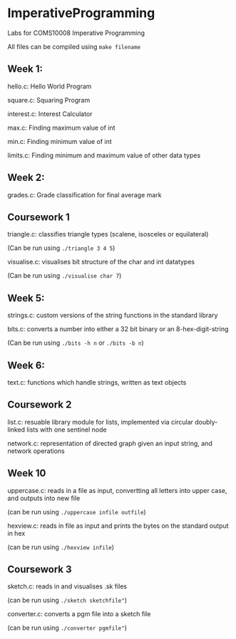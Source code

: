 # ImperativeProgramming

Labs for COMS10008 Imperative Programming

All files can be compiled using `make filename`

## Week 1:

hello.c: Hello World Program

square.c: Squaring Program

interest.c: Interest Calculator

max.c: Finding maximum value of int

min.c: Finding minimum value of int

limits.c: Finding minimum and maximum value of other data types

## Week 2:

grades.c: Grade classification for final average mark


## Coursework 1

triangle.c: classifies triangle types (scalene, isosceles or equilateral)

(Can be run using `./triangle 3 4 5`)

visualise.c: visualises bit structure of the char and int datatypes

(Can be run using `./visualise char 7`)


## Week 5:

strings.c: custom versions of the string functions in the standard library

bits.c: converts a number into either a 32 bit binary or an 8-hex-digit-string

(Can be run using `./bits -h n` or `./bits -b n`)


## Week 6:

text.c: functions which handle strings, written as text objects


## Coursework 2

list.c: resuable library module for lists, implemented via circular doubly-linked lists with one sentinel node

network.c: representation of directed graph given an input string, and network operations 


## Week 10

uppercase.c: reads in a file as input, convertting all letters into upper case, and outputs into new file

(can be run using `./uppercase infile outfile`)

hexview.c: reads in file as input and prints the bytes on the standard output in hex

(can be run using `./hexview infile`)


## Coursework 3
sketch.c: reads in and visualises .sk files

(can be run using `./sketch sketchfile"`)

converter.c: converts a pgm file into a sketch file

(can be run using `./converter pgmfile"`)
